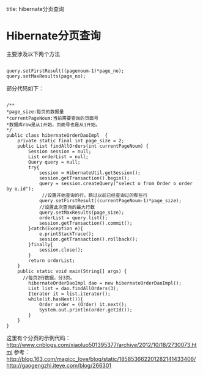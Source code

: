 title: hibernate分页查询 

#  Hibernate分页查询 
主要涉及以下两个方法
```

query.setFirstResult((pagenoum-1)*page_no);
query.setMaxResults(page_no);

```
部分代码如下：
```

/**
*page_size:每页的数据量
*currentPageNoum:当前需要查询的页面号
*数据库row是从1开始，页面号也是从1开始。
*/
public class hibernateOrderDaoImpl  {
    private static final int page_size = 2;
    public List findAllOrders(int currentPageNoum) {
        Session session = null;
        List orderList = null;
        Query query = null;
        try{
            session = HibernateUtil.getSession();
            session.getTransaction().begin();
            query = session.createQuery("select o from Order o order by o.id");
             //设置开始查询的行，跳过以前已经查询过的那些行
            query.setFirstResult((currentPageNoum-1)*page_size);
            //设置此次查询的最大行数
            query.setMaxResults(page_size);
            orderList = query.list();
            session.getTransaction().commit(); 
        }catch(Exception e){   
            e.printStackTrace();
            session.getTransaction().rollback();
        }finally{  
            session.close();
        }
        return orderList;
    }
    public static void main(String[] args) {
      //每页2行数据，分3页。
        hibernateOrderDaoImpl dao = new hibernateOrderDaoImpl();
        List list = dao.findAllOrders(3);
        Iterator it = list.iterator();
        while(it.hasNext()){   
            Order order = (Order) it.next();
            System.out.println(order.getId());
        }
    }  
}

```

这里有个分页的示例代码：http://www.cnblogs.com/xiaoluo501395377/archive/2012/10/18/2730073.html
参考：
http://blog.163.com/magicc_love/blog/static/185853662201282141433406/
http://gaogengzhi.iteye.com/blog/266301